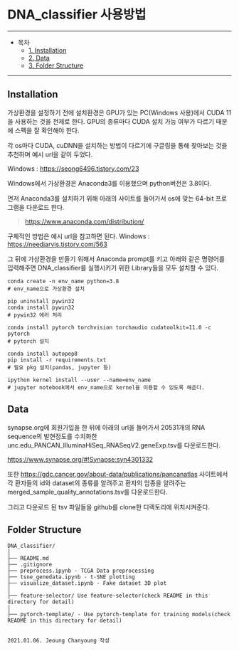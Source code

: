# DNA_classifier 사용방법

<hr/>

- 목차
  * [1. Installation](#installation)
  * [2. Data](#data)
  * [3. Folder Structure](#folder-structure)

<hr/>

## Installation
가상환경을 설정하기 전에 설치환경은 GPU가 있는 PC(Windows 사용)에서 CUDA 11을 사용하는 것을 전제로 한다. GPU의 종류마다 CUDA 설치 가능 여부가 다르기 때문에 스펙을 잘 확인해야 한다.

각 os마다 CUDA, cuDNN을 설치하는 방법이 다르기에 구글링을 통해 찾아보는 것을 추천하며 예시 url을 같이 두었다.

Windows : https://seong6496.tistory.com/23

Windows에서 가상환경은 Anaconda3를 이용했으며 python버전은 3.8이다.

먼저 Anaconda3를 설치하기 위해 아래의 사이트를 들어가서 os에 맞는 64-bit 프로그램을 다운로드 한다.
> https://www.anaconda.com/distribution/

구체적인 방법은 예시 url을 참고하면 된다. 
Windows : https://needjarvis.tistory.com/563

그 뒤에 가상환경을 만들기 위해서 Anaconda prompt를 키고 아래와 같은 명령어를 입력해주면 DNA_classifier를 실행시키기 위한 Library들을 모두 설치할 수 있다.
```
conda create -n env_name python=3.8
# env_name으로 가상환경 설치

pip uninstall pywin32
conda install pywin32
# pywin32 에러 처리

conda install pytorch torchvision torchaudio cudatoolkit=11.0 -c pytorch
# pytorch 설치

conda install autopep8
pip install -r requirements.txt
# 필요 pkg 설치(pandas, jupyter 등)

ipython kernel install --user --name=env_name
# jupyter notebook에서 env_name으로 kernel을 이용할 수 있도록 해준다.
```
## Data
synapse.org에 회원가입을 한 뒤에 아래의 url을 들어가서 20531개의 RNA sequence의 발현정도를 수치화한 unc.edu_PANCAN_IlluminaHiSeq_RNASeqV2.geneExp.tsv를 다운로드한다.

https://www.synapse.org/#!Synapse:syn4301332

또한 https://gdc.cancer.gov/about-data/publications/pancanatlas 사이트에서 각 환자들의 id와 dataset의 종류를 알려주고 환자의 암종을 알려주는 merged_sample_quality_annotations.tsv를 다운로드한다.

그리고 다운로드 된 tsv 파일들을 github를 clone한 디렉토리에 위치시켜준다.

## Folder Structure
  ```
  DNA_classifier/
  │
  ├── README.md
  ├── .gitignore 
  ├── preprocess.ipynb - TCGA Data preprocessing
  ├── tsne_genedata.ipynb - t-SNE plotting
  ├── visualize_dataset.ipynb - Fake dataset 3D plot
  │
  ├── feature-selector/ Use feature-selector(check README in this directory for detail)
  │
  ├── pytorch-template/ - Use pytorch-template for training models(check README in this directory for detail)


2021.01.06. Jeoung Chanyoung 작성